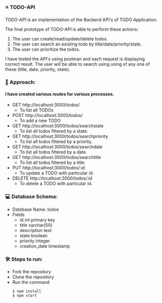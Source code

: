 ### :star: TODO-API

TODO-API is an implementation of the Backend API's of TODO Application.

The final prototype of TODO-API is able to perform these actions:

1. The user can create/read/update/delete todos.
2. The user can search an existing todo by title/date/priority/state.
3. The user can prioritize the todos.

I have tested the API's using postman and each request is displaying correct result.
The user will be able to search using using of any one of these (title, date, priority, state).


### :dart: Approach:

#### I have created various routes for various processes.
  - GET http://localhost:3000/todos/
    - To list all TODOs
  - POST http://localhost:3000/todos/
    - To add a new TODO
  - GET http://localhost:3000/todos/searchstate
    - To list all todos filtered by a state.
  - GET http://localhost:3000/todos/searchpriority
    - To list all todos filtered by a priority.
  - GET http://localhost:3000/todos/searchdate
    - To list all todos filtered by a date.
  - GET http://localhost:3000/todos/searchtitle
    - To list all todos filtered by a title.
  - PUT http://localhost:3000/todos/:id
    - To update a TODO with particular id.
  - DELETE http://localhost:3000/todos/:id
    - To delete a TODO with particular id.
    
### :computer: Database Schema:
  - Datebase Name: todos
  - Fields
    - id int primary key
    - title varchar(50)
    - description text
    - state boolean
    - priority integer
    - creation_date timestamp

### :hammer_and_wrench: Steps to run:
 - Fork the repository
 - Clone the repository
 - Run the command
   ```
   $ npm install
   $ npm start
   ```
